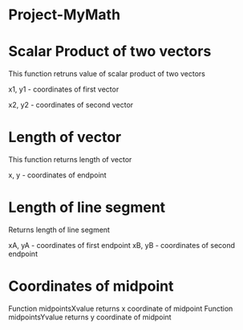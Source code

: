 # Project-MyMath

# Scalar Product of two vectors
This function retruns value of scalar product of two vectors

x1, y1 - coordinates of first vector

x2, y2 - coordinates of second vector

# Length of vector
This function returns length of vector

x, y - coordinates of endpoint

# Length of line segment
Returns length of line segment

xA, yA - coordinates of first endpoint
xB, yB - coordinates of second endpoint

# Coordinates of midpoint

Function midpointsXvalue returns x coordinate of midpoint
Function midpointsYvalue returns y coordinate of midpoint



